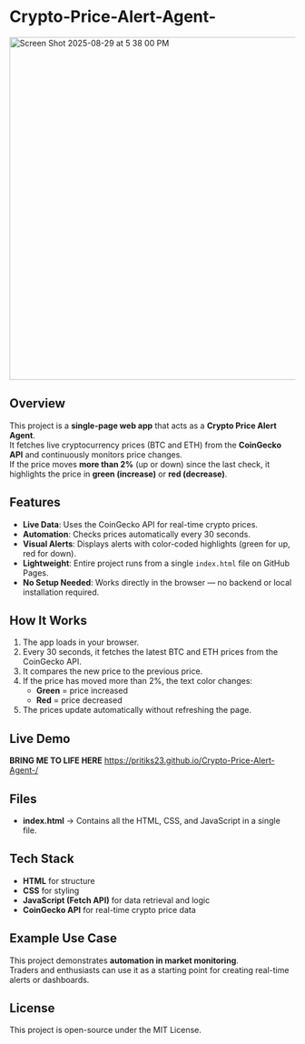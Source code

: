 # Crypto-Price-Alert-Agent-
<img width="959" height="603" alt="Screen Shot 2025-08-29 at 5 38 00 PM" src="https://github.com/user-attachments/assets/d6bc1534-910d-464a-bf3b-08b3493279ba" />



## Overview
This project is a **single-page web app** that acts as a **Crypto Price Alert Agent**.  
It fetches live cryptocurrency prices (BTC and ETH) from the **CoinGecko API** and continuously monitors price changes.  
If the price moves **more than 2%** (up or down) since the last check, it highlights the price in **green (increase)** or **red (decrease)**.

## Features
- **Live Data**: Uses the CoinGecko API for real-time crypto prices.  
- **Automation**: Checks prices automatically every 30 seconds.  
- **Visual Alerts**: Displays alerts with color-coded highlights (green for up, red for down).  
- **Lightweight**: Entire project runs from a single `index.html` file on GitHub Pages.  
- **No Setup Needed**: Works directly in the browser — no backend or local installation required.

## How It Works
1. The app loads in your browser.  
2. Every 30 seconds, it fetches the latest BTC and ETH prices from the CoinGecko API.  
3. It compares the new price to the previous price.  
4. If the price has moved more than 2%, the text color changes:  
   - **Green** = price increased  
   - **Red** = price decreased  
5. The prices update automatically without refreshing the page.

## Live Demo
**BRING ME TO LIFE HERE**
https://pritiks23.github.io/Crypto-Price-Alert-Agent-/

## Files
- **index.html** → Contains all the HTML, CSS, and JavaScript in a single file.

## Tech Stack
- **HTML** for structure  
- **CSS** for styling  
- **JavaScript (Fetch API)** for data retrieval and logic  
- **CoinGecko API** for real-time crypto price data

## Example Use Case
This project demonstrates **automation in market monitoring**.  
Traders and enthusiasts can use it as a starting point for creating real-time alerts or dashboards.

## License
This project is open-source under the MIT License.
